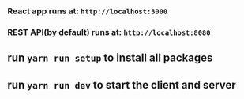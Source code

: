 ### React app runs at: `http://localhost:3000`

### REST API(by default) runs at: `http://localhost:8080`

## run `yarn run setup` to install all packages

## run `yarn run dev` to start the client and server
